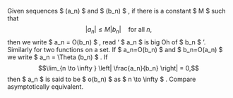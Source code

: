 Given sequences $ (a_n) $ and $ (b_n) $ , if there is a constant $ M $
such that $$|a_n| \leq M|b_n| \quad \text{for all }n,$$ then we write
$ a_n = O(b_n) $ , read ‘ $ a_n $ is big Oh of $ b_n $ ’. Similarly for
two functions on a set. If $ a_n=O(b_n) $ and $ b_n=O(a_n) $ we write
$ a_n =  \Theta (b_n) $ . If
$$\lim_{n \to  \infty } \left| \frac{a_n}{b_n} \right| = 0,$$ then
$ a_n $ is said to be $ o(b_n) $ as $ n \to \infty  $ . Compare
asymptotically equivalent.
